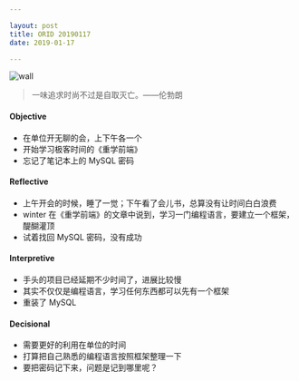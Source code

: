 ```yaml
---

layout: post
title: ORID 20190117
date: 2019-01-17

---
```


![wall](https://upload-images.jianshu.io/upload_images/11073301-36ec0c9648d683a2.jpeg?imageMogr2/auto-orient/strip%7CimageView2/2/w/480)

> 一味追求时尚不过是自取灭亡。——伦勃朗

#### Objective

* 在单位开无聊的会，上下午各一个
* 开始学习极客时间的《重学前端》
* 忘记了笔记本上的 MySQL 密码

#### Reflective

* 上午开会的时候，睡了一觉；下午看了会儿书，总算没有让时间白白浪费
* winter 在《重学前端》的文章中说到，学习一门编程语言，要建立一个框架，醍醐灌顶
* 试着找回 MySQL 密码，没有成功

#### Interpretive

* 手头的项目已经延期不少时间了，进展比较慢
* 其实不仅仅是编程语言，学习任何东西都可以先有一个框架
* 重装了 MySQL

#### Decisional

* 需要更好的利用在单位的时间
* 打算把自己熟悉的编程语言按照框架整理一下
* 要把密码记下来，问题是记到哪里呢？
